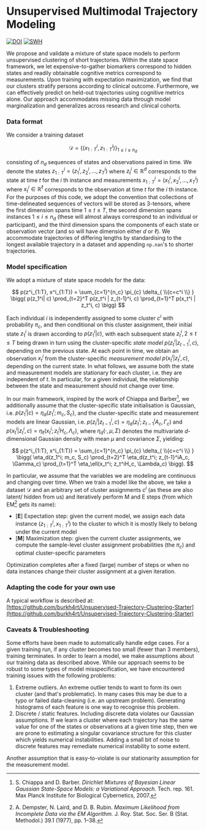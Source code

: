 # Unsupervised Multimodal Trajectory Modeling

[![DOI](https://zenodo.org/badge/692068384.svg)](https://zenodo.org/badge/latestdoi/692068384)
[![SWH](https://archive.softwareheritage.org/badge/swh:1:dir:a9123caa1e7aaa7bdce9acd01c9bf9dffcfb056b/)](https://archive.softwareheritage.org/swh:1:dir:a9123caa1e7aaa7bdce9acd01c9bf9dffcfb056b;origin=https://github.com/burkh4rt/Unsupervised-Multimodal-Trajectory-Modeling;visit=swh:1:snp:1c1b2d843e04305784c721ad41ca490b195c0274;anchor=swh:1:rev:3f6f6b11ee8bea55c0882f3e84f3c8ddef6a5bc1)

We propose and validate a mixture of state space models to perform unsupervised
clustering of short trajectories. Within the state space framework, we let
expensive-to-gather biomarkers correspond to hidden states and readily
obtainable cognitive metrics correspond to measurements. Upon training with
expectation maximization, we find that our clusters stratify persons according
to clinical outcome. Furthermore, we can effectively predict on held-out
trajectories using cognitive metrics alone. Our approach accommodates missing
data through model marginalization and generalizes across research and clinical
cohorts.

### Data format

We consider a training dataset

$$
\mathcal{D} = \{(x_{1:T}^{i}, z_{1:T}^{i}) \}_{1 \leq i \leq n_d}
$$

consisting of $n_d$ sequences of states and observations paired in time. We
denote the states $z_{1:T}^{i} = (z_1^i, z_2^i, \dotsc, z_T^i)$ where
$z_t^i \in \mathbb{R}^d$ corresponds to the state at time $t$ for the $i$ th
instance and measurements $x_{1:T}^{i} = (x_1^i, x_2^i, \dotsc, x_T^i)$ where
$x_t^i \in \mathbb{R}^\ell$ corresponds to the observation at time $t$ for the
$i$ th instance. For the purposes of this code, we adopt the convention that
collections of time-delineated sequences of vectors will be stored as
3-tensors, where the first dimension spans time $1\leq t \leq T$, the second
dimension spans instances $1\leq i \leq n_d$ (these will almost always
correspond to an individual or participant), and the third dimension spans the
components of each state or observation vector (and so will have dimension
either $d$ or $\ell$). We accommodate trajectories of differing lengths by
standardising to the longest available trajectory in a dataset and appending
`np.nan`'s to shorter trajectories.

### Model specification

We adopt a mixture of state space models for the data:

$$
p(z^i_{1:T}, x^i_{1:T})
		= \sum_{c=1}^{n_c} \pi_{c} \delta_{ \\{c=c^i \\} }
    \bigg( p(z_1^i| c)  \prod_{t=2}^T p(z_t^i | z_{t-1}^i, c)
    \prod_{t=1}^T p(x_t^i | z_t^i, c) \bigg)
$$

Each individual $i$ is independently assigned to some cluster $c^i$ with
probability $\pi_{c}$, and then conditional on this cluster assignment, their
initial state $z_1^i$ is drawn according to $p(z_1^i| c)$, with each subsequent
state $z_t^i, 2\leq t \leq T$ being drawn in turn using the cluster-specific
_state model_ $p(z_t^i | z_{t-1}^i, c)$, depending on the previous state. At
each point in time, we obtain an observation $x_t^i$ from the cluster-specific
_measurement model_ $p(x_t^i | z_t^i, c)$, depending on the current state. In
what follows, we assume both the state and measurement models are stationary
for each cluster, i.e. they are independent of $t$. In particular, for a given
individual, the relationship between the state and measurement should not
change over time.

In our main framework, inspired by the work of Chiappa and Barber[^1], we
additionally assume that the cluster-specific state initialisation is Gaussian,
i.e. $p(z_1^i| c) = \eta_d(z_1^i; m_c, S_c)$, and the cluster-specific state
and measurement models are linear Gaussian, i.e.
$p(z_t^i | z_{t-1}^i, c) = \eta_d(z_t^i; z_{t-1}^iA_c, \Gamma_c)$ and
$p(x_t^i
| z_t^i, c) = \eta_\ell(x_t^i; z_t^iH_c, \Lambda_c)$, where
$\eta_d(\cdot, \mu,
\Sigma)$ denotes the multivariate $d$-dimensional Gaussian
density with mean $\mu$ and covariance $\Sigma$, yielding:

$$
p(z^i_{1:T}, x^i_{1:T})
		= \sum_{c=1}^{n_c} \pi_{c} \delta_{ \\{c=c^i \\} }
    \bigg( \eta_d(z_1^i; m_c, S_c)
		\prod_{t=2}^T \eta_d(z_t^i; z_{t-1}^iA_c, \Gamma_c) \prod_{t=1}^T
		\eta_\ell(x_t^i; z_t^iH_c, \Lambda_c) \bigg).
$$

In particular, we assume that the variables we are modeling are continuous and
changing over time. When we train a model like the above, we take a dataset
$\mathcal{D}$ and an arbitrary set of cluster assignments $c^i$ (as these are
also latent/ hidden from us) and iteratively perform M and E steps (from which
EM[^2] gets its name):

- [**E**] Expectation step: given the current model, we assign each data
  instance $(z^i_{1:T}, x^i_{1:T})$ to the cluster to which it is mostly likely
  to belong under the current model
- [**M**] Maximization step: given the current cluster assignments, we compute
  the sample-level cluster assignment probabilities (the $\pi_c$) and optimal
  cluster-specific parameters

Optimization completes after a fixed (large) number of steps or when no data
instances change their cluster assignment at a given iteration.

### Adapting the code for your own use

A typical workflow is described at:
[https://github.com/burkh4rt/Unsupervised-Trajectory-Clustering-Starter](https://github.com/burkh4rt/Unsupervised-Trajectory-Clustering-Starter)

### Caveats & Troubleshooting

Some efforts have been made to automatically handle edge cases. For a given
training run, if any cluster becomes too small (fewer than 3 members), training
terminates. In order to learn a model, we make assumptions about our training
data as described above. While our approach seems to be robust to some types of
model misspecification, we have encountered training issues with the following
problems:

1. Extreme outliers. An extreme outlier tends to want to form its own cluster
   (and that's problematic). In many cases this may be due to a typo or failed
   data-cleaning (i.e. an upstream problem). Generating histograms of each
   feature is one way to recognise this problem.
2. Discrete / static features. Including discrete data violates our Gaussian
   assumptions. If we learn a cluster where each trajectory has the same value
   for one of the states or observations at a given time step, then we are
   prone to estimating a singular covariance structure for this cluster which
   yields numerical instabilities. Adding a small bit of noise to discrete
   features may remediate numerical instability to some extent.

Another assumption that is easy-to-violate is our stationarity assumption for
the measurement model.

[^1]:
    S. Chiappa and D. Barber. _Dirichlet Mixtures of Bayesian Linear Gaussian
    State-Space Models: a Variational Approach._ Tech. rep. 161. Max Planck
    Institute for Biological Cybernetics, 2007.

[^2]:
    A. Dempster, N. Laird, and D. B. Rubin. _Maximum Likelihood from  
    Incomplete Data via the EM Algorithm._ J. Roy. Stat. Soc. Ser. B (Stat.
    Methodol.) 39.1 (1977), pp. 1–38.

<!--
rm dist/*
isort --profile black .
black .
prettier --write --print-width 79 --prose-wrap always **/*.md
python3 -m build
twine upload -s  -r pypi dist/*
# twine upload -r testpypi dist/*
-->
